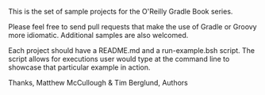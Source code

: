 This is the set of sample projects for the O'Reilly Gradle Book series.

Please feel free to send pull requests that make the use of Gradle or Groovy more idiomatic. Additional samples are also welcomed.

Each project should have a README.md and a run-example.bsh script. 
The script allows for executions user would type at the command line to showcase that particular example in action.

Thanks,
Matthew McCullough & Tim Berglund, Authors
